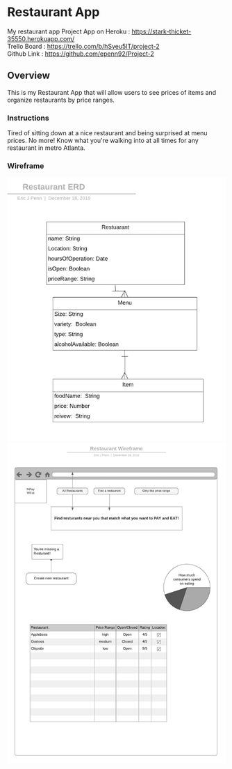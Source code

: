 # Restaurant App
My restaurant app
Project App on Heroku : <https://stark-thicket-35550.herokuapp.com/>  
Trello Board : <https://trello.com/b/hSyeu5IT/project-2>     
Github Link : <https://github.com/epenn92/Project-2>  
## Overview
This is my Restaurant App that will allow users to see prices of items and organize restaurants by price ranges.

### Instructions
Tired of sitting down at a nice restaurant and being surprised at menu prices. No more! Know what you're walking into at all times for any restaurant in metro Atlanta.
### Wireframe
![RestaurantAppERD](/images/restaurant-ERD.png)   
![RestaurantAppWireframe](/images/restaurant-Wireframe.png)

